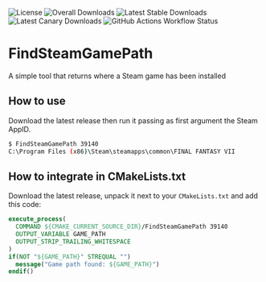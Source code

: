 ![License](https://img.shields.io/github/license/julianxhokaxhiu/FindSteamGamePath) ![Overall Downloads](https://img.shields.io/github/downloads/julianxhokaxhiu/FindSteamGamePath/total?label=Overall%20Downloads) ![Latest Stable Downloads](https://img.shields.io/github/downloads/julianxhokaxhiu/FindSteamGamePath/latest/total?label=Latest%20Stable%20Downloads&sort=semver) ![Latest Canary Downloads](https://img.shields.io/github/downloads/julianxhokaxhiu/FindSteamGamePath/canary/total?label=Latest%20Canary%20Downloads) ![GitHub Actions Workflow Status](https://github.com/julianxhokaxhiu/FindSteamGamePath/actions/workflows/main-0.1.0.yml/badge.svg?branch=master)

# FindSteamGamePath

A simple tool that returns where a Steam game has been installed

## How to use

Download the latest release then run it passing as first argument the Steam AppID.

```bash
$ FindSteamGamePath 39140
C:\Program Files (x86)\Steam\steamapps\common\FINAL FANTASY VII
```

## How to integrate in CMakeLists.txt

Download the latest release, unpack it next to your `CMakeLists.txt` and add this code:

```cmake
execute_process(
  COMMAND ${CMAKE_CURRENT_SOURCE_DIR}/FindSteamGamePath 39140
  OUTPUT_VARIABLE GAME_PATH
  OUTPUT_STRIP_TRAILING_WHITESPACE
)
if(NOT "${GAME_PATH}" STREQUAL "")
  message("Game path found: ${GAME_PATH}")
endif()
```
